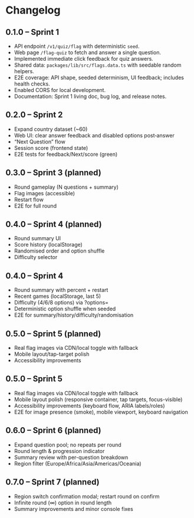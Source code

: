 # Changelog
## 0.1.0 – Sprint 1
- API endpoint `/v1/quiz/flag` with deterministic `seed`.
- Web page `/flag-quiz` to fetch and answer a single question.
- Implemented immediate click feedback for quiz answers.
- Shared data: `packages/lib/src/flags.data.ts` with seedable random helpers.
- E2E coverage: API shape, seeded determinism, UI feedback; includes health checks.
- Enabled CORS for local development.
- Documentation: Sprint 1 living doc, bug log, and release notes.

## 0.2.0 – Sprint 2
- Expand country dataset (~60)
- Web UI: clear answer feedback and disabled options post‑answer
- “Next Question” flow
- Session score (frontend state)
- E2E tests for feedback/Next/score (green)

## 0.3.0 – Sprint 3 (planned)
- Round gameplay (N questions + summary)
- Flag images (accessible)
- Restart flow
- E2E for full round

## 0.4.0 – Sprint 4 (planned)
- Round summary UI
- Score history (localStorage)
- Randomised order and option shuffle
- Difficulty selector

## 0.4.0 – Sprint 4
- Round summary with percent + restart
- Recent games (localStorage, last 5)
- Difficulty (4/6/8 options) via ?options=
- Deterministic option shuffle when seeded
- E2E for summary/history/difficulty/randomisation

## 0.5.0 – Sprint 5 (planned)
- Real flag images via CDN/local toggle with fallback
- Mobile layout/tap-target polish
- Accessibility improvements

## 0.5.0 – Sprint 5
- Real flag images via CDN/local toggle with fallback
- Mobile layout polish (responsive container, tap targets, focus-visible)
- Accessibility improvements (keyboard flow, ARIA labels/roles)
- E2E for image presence (smoke), mobile viewport, keyboard navigation

## 0.6.0 – Sprint 6 (planned)
- Expand question pool; no repeats per round
- Round length & progression indicator
- Summary review with per-question breakdown
- Region filter (Europe/Africa/Asia/Americas/Oceania)

## 0.7.0 – Sprint 7 (planned)
- Region switch confirmation modal; restart round on confirm
- Infinite round (∞) option in round length
- Summary improvements and minor console fixes
